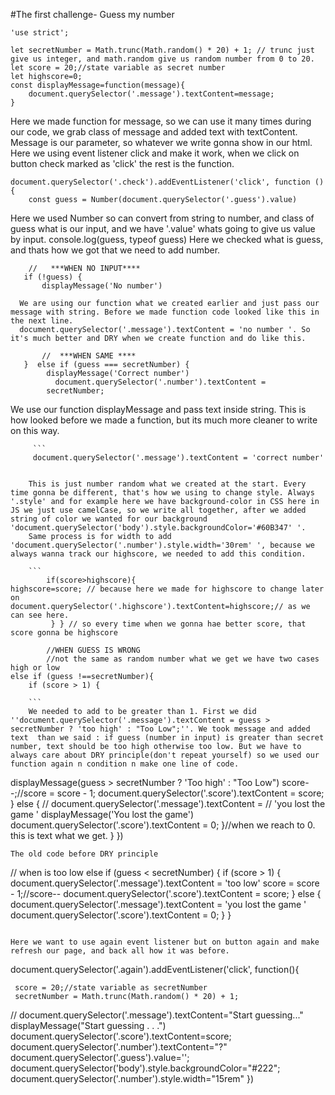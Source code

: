 #The first challenge- Guess my number

```
'use strict';

let secretNumber = Math.trunc(Math.random() * 20) + 1; // trunc just give us integer, and math.random give us random number from 0 to 20.
let score = 20;//state variable as secret number
let highscore=0;
const displayMessage=function(message){
    document.querySelector('.message').textContent=message;
}

```

Here we made function for message, so we can use it many times during our code, we grab class of message and added text with textContent. Message is our parameter, so whatever we write gonna show in our html. Here we using event listener click and make it work, when we click on button check marked as 'click' the rest is the function.

```
document.querySelector('.check').addEventListener('click', function () {
    const guess = Number(document.querySelector('.guess').value)
```

Here we used Number so can convert from string to number, and class of guess what is our input, and we have '.value' whats going to give us value by input.
console.log(guess, typeof guess) Here we checked what is guess, and thats how we got that we need to add number.

```
    //   ***WHEN NO INPUT****
   if (!guess) {
       displayMessage('No number')

```

      We are using our function what we created earlier and just pass our message with string. Before we made function code looked like this in the next line.
      document.querySelector('.message').textContent = 'no number '. So it's much better and DRY when we create function and do like this.

```
       //  ***WHEN SAME ****
   }  else if (guess === secretNumber) {
        displayMessage('Correct number')
          document.querySelector('.number').textContent =
        secretNumber;
```

We use our function displayMessage and pass text inside string. This is how looked before we made a function, but its much more cleaner to write on this way.

         ```
         document.querySelector('.message').textContent = 'correct number'

```

    This is just number random what we created at the start. Every time gonna be different, that's how we using to change style. Always '.style' and for example here we have background-color in CSS here in JS we just use camelCase, so we write all together, after we added string of color we wanted for our background  'document.querySelector('body').style.backgroundColor='#60B347' '.
    Same process is for width to add 'document.querySelector('.number').style.width='30rem' ', because we always wanna track our highscore, we needed to add this condition.

    ```
        if(score>highscore){
highscore=score; // because here we made for highscore to change later on
document.querySelector('.highscore').textContent=highscore;// as we can see here.
         } } // so every time when we gonna hae better score, that score gonna be highscore

        //WHEN GUESS IS WRONG
        //not the same as random number what we get we have two cases high or low
else if (guess !==secretNumber){
    if (score > 1) {

    ```
    We needed to add to be greater than 1. First we did ''document.querySelector('.message').textContent = guess > secretNumber ? 'too high' : "Too Low";''. We took message and added text  than we said : if guess (number in input) is greater than secret number, text should be too high otherwise too low. But we have to always care about DRY principle(don't repeat yourself) so we used our function again n condition n make one line of code.

```
displayMessage(guess > secretNumber ? 'Too high' : "Too Low")
score--;//score = score - 1;
document.querySelector('.score').textContent = score;
} else {
// document.querySelector('.message').textContent =
// 'you lost the game '
displayMessage('You lost the game')
document.querySelector('.score').textContent = 0;
}//when we reach to 0. this is text what we get.
}
})
```
The old code before DRY principle

```
// when is too low
 else if (guess < secretNumber) {
if (score > 1) {
document.querySelector('.message').textContent = 'too low'
score = score - 1;//score--
document.querySelector('.score').textContent = score;
    } else {
 document.querySelector('.message').textContent = 'you lost the game '
 document.querySelector('.score').textContent = 0;
}
}
```

Here we want to use again event listener but on button again and make refresh our page, and back all how it was before.

```
document.querySelector('.again').addEventListener('click', function(){

     score = 20;//state variable as secretNumber
     secretNumber = Math.trunc(Math.random() * 20) + 1;

// document.querySelector('.message').textContent="Start guessing..."
displayMessage("Start guessing . . .")
document.querySelector('.score').textContent=score;
document.querySelector('.number').textContent="?"
document.querySelector('.guess').value='';
document.querySelector('body').style.backgroundColor="#222";
document.querySelector('.number').style.width="15rem"
})
```